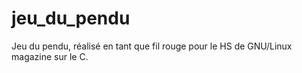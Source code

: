 # jeu_du_pendu
Jeu du pendu, réalisé en tant que fil rouge pour le HS de GNU/Linux magazine sur le C.
